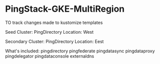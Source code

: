 # PingStack-GKE-MultiRegion
TO track changes made to kustomize templates

Seed Cluster:
PingDirectory Location: West

Secondary Cluster:
PingDirectory Location: Eest

What's included:
pingdirectory
pingfederate
pingdatasync
pingdataproxy
pingdelegator
pingdataconsole
externaldns
